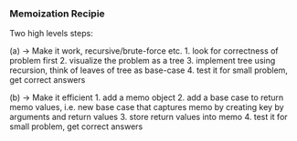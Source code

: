 ### Memoization Recipie

Two high levels steps:

(a) -> Make it work, recursive/brute-force etc.
    1. look for correctness of problem first
    2. visualize the problem as a tree
    3. implement tree using recursion, think of leaves of tree as base-case
    4. test it for small problem, get correct answers

(b) -> Make it efficient
    1. add a memo object
    2. add a base case to return memo values, i.e. new base case that captures memo by creating key by arguments and return values
    3. store return values into memo
    4. test it for small problem, get correct answers